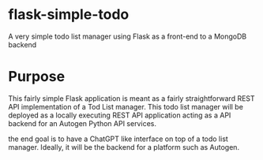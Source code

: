 # flask-simple-todo
A very simple todo list manager using Flask as a front-end to a MongoDB backend

# Purpose
This fairly simple Flask application is meant as a fairly straightforward REST API implementation of a Tod List manager.  This todo list manager will be deployed as a locally executing REST API application acting as a API backend for an Autogen Python API services.

the end goal is to have a ChatGPT like interface on top of a todo list manager.  Ideally, it will be the backend for a platform such as Autogen.
